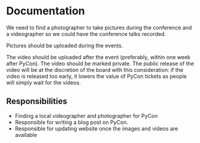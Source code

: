 # Documentation

We need to find a photographer to take pictures during the conference and a videographer so we could have the conference talks recorded. 

Pictures should be uploaded during the events.

The video should be uploaded after the event (preferably, within one week after PyCon). The video should be marked private. The public release of the video will be at the discretion of the board with this consideration: if the video is released too early, it lowers the value of PyCon tickets as people will simply wait for the videos.

## Responsibilities

- Finding a local videographer and photographer for PyCon
- Responsible for writing a blog post on PyCon.
- Responsible for updating website once the images and videos are available
